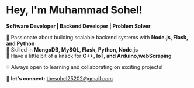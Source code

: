#  Hey, I'm Muhammad Sohel!  
 **Software Developer | Backend Developer | Problem Solver**  

🔹 Passionate about building scalable backend systems with **Node.js, Flask, and Python**  
🔹 Skilled in **MongoDB, MySQL, Flask, Python, Node.js**  
🔹 Have a little bit of a knack for **C++, IoT, and Arduino,webScraping**  

💡 Always open to learning and collaborating on exciting projects!  

📌 **let's connect:** thesohel25202@gmail.com
